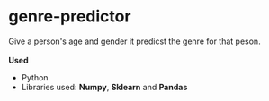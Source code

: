 # genre-predictor
Give a person's age and gender it predicst the genre for that peson. <br> <br>
__Used__
* Python
* Libraries used: **Numpy**, **Sklearn** and **Pandas**
